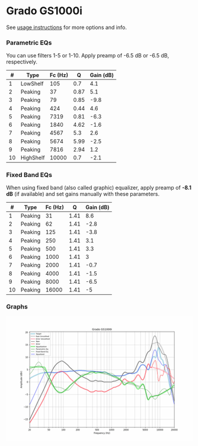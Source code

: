 # Grado GS1000i
See [usage instructions](https://github.com/jaakkopasanen/AutoEq#usage) for more options and info.

### Parametric EQs
You can use filters 1-5 or 1-10. Apply preamp of -6.5 dB or -6.5 dB, respectively.

|   # | Type      |   Fc (Hz) |    Q |   Gain (dB) |
|-----|-----------|-----------|------|-------------|
|   1 | LowShelf  |       105 | 0.7  |         4.1 |
|   2 | Peaking   |        37 | 0.87 |         5.1 |
|   3 | Peaking   |        79 | 0.85 |        -9.8 |
|   4 | Peaking   |       424 | 0.44 |         4.6 |
|   5 | Peaking   |      7319 | 0.81 |        -6.3 |
|   6 | Peaking   |      1840 | 4.62 |        -1.6 |
|   7 | Peaking   |      4567 | 5.3  |         2.6 |
|   8 | Peaking   |      5674 | 5.99 |        -2.5 |
|   9 | Peaking   |      7816 | 2.94 |         1.2 |
|  10 | HighShelf |     10000 | 0.7  |        -2.1 |

### Fixed Band EQs
When using fixed band (also called graphic) equalizer, apply preamp of **-8.1 dB** (if available) and set gains manually with these parameters.

|   # | Type    |   Fc (Hz) |    Q |   Gain (dB) |
|-----|---------|-----------|------|-------------|
|   1 | Peaking |        31 | 1.41 |         8.6 |
|   2 | Peaking |        62 | 1.41 |        -2.8 |
|   3 | Peaking |       125 | 1.41 |        -3.8 |
|   4 | Peaking |       250 | 1.41 |         3.1 |
|   5 | Peaking |       500 | 1.41 |         3.3 |
|   6 | Peaking |      1000 | 1.41 |         3   |
|   7 | Peaking |      2000 | 1.41 |        -0.7 |
|   8 | Peaking |      4000 | 1.41 |        -1.5 |
|   9 | Peaking |      8000 | 1.41 |        -6.5 |
|  10 | Peaking |     16000 | 1.41 |        -5   |

### Graphs
![](./Grado%20GS1000i.png)
